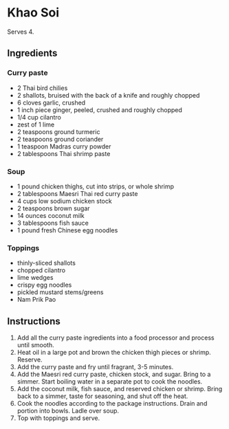 # Khao Soi

Serves 4.

## Ingredients

### Curry paste
- 2 Thai bird chilies
- 2 shallots, bruised with the back of a knife and roughly chopped
- 6 cloves garlic, crushed
- 1 inch piece ginger, peeled, crushed and roughly chopped
- 1/4 cup cilantro
- zest of 1 lime
- 2 teaspoons ground turmeric
- 2 teaspoons ground coriander
- 1 teaspoon Madras curry powder
- 2 tablespoons Thai shrimp paste

### Soup
- 1 pound chicken thighs, cut into strips, or whole shrimp
- 2 tablespoons Maesri Thai red curry paste
- 4 cups low sodium chicken stock
- 2 teaspoons brown sugar
- 14 ounces coconut milk
- 3 tablespoons fish sauce
- 1 pound fresh Chinese egg noodles

### Toppings
- thinly-sliced shallots
- chopped cilantro
- lime wedges
- crispy egg noodles
- pickled mustard stems/greens
- Nam Prik Pao

## Instructions

1. Add all the curry paste ingredients into a food processor and process until smooth.
2. Heat oil in a large pot and brown the chicken thigh pieces or shrimp. Reserve.
3. Add the curry paste and fry until fragrant, 3-5 minutes.
4. Add the Maesri red curry paste, chicken stock, and sugar. Bring to a simmer. Start boiling water in a separate pot to cook the noodles.
5. Add the coconut milk, fish sauce, and reserved chicken or shrimp. Bring back to a simmer, taste for seasoning, and shut off the heat.
6. Cook the noodles according to the package instructions. Drain and portion into bowls. Ladle over soup.
7. Top with toppings and serve.

